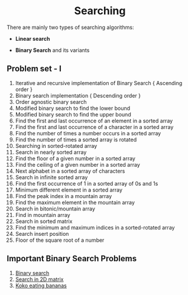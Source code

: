 <h1 align="center"> Searching </h1>

There are mainly two types of searching algorithms:

- **Linear search**

- **Binary Search** and its variants
 
## Problem set - I

1. Iterative and recursive implementation of Binary Search { Ascending order }
2. Binary search implementation { Descending order }
3. Order agnostic binary search
4. Modified binary search to find the lower bound
5. Modified binary search to find the upper bound
6. Find the first and last occurrence of an element in a sorted array
7. Find the first and last occurrence of a character in a sorted array
8. Find the number of times a number occurs in a sorted array
9. Find the number of times a sorted array is rotated
10. Searching in sorted-rotated array
11. Search in nearly sorted array
12. Find the floor of a given number in a sorted array
13. Find the ceiling of a given number in a sorted array
14. Next alphabet in a sorted array of characters
15. Search in infinite sorted array
16. Find the first occurrence of 1 in a sorted array of 0s and 1s
17. Minimum different element in a sorted array
18. Find the peak index in a mountain array
19. Find the maximum element in the mountain array
20. Search in bitonic/mountain array
21. Find in mountain array
22. Search in sorted matrix
23. Find the minimum and maximum indices in a sorted-rotated array
24. Search insert position
25. Floor of the square root of a number

## Important Binary Search Problems

1. [Binary search](https://leetcode.com/problems/binary-search/)
2. [Search in 2D matrix](https://leetcode.com/problems/search-a-2d-matrix/)
3. [Koko eating bananas](https://leetcode.com/problems/koko-eating-bananas/)